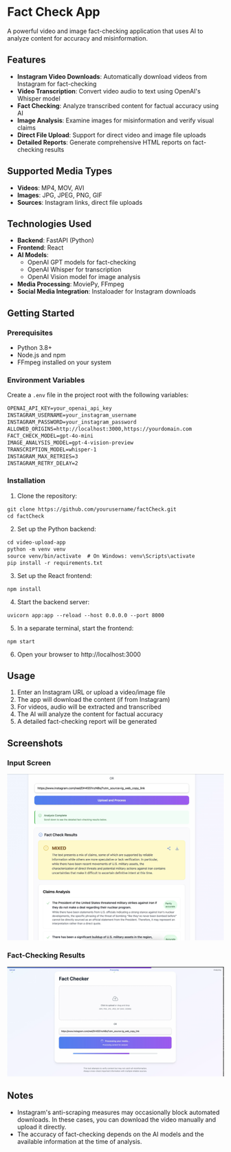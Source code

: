 # Fact Check App

A powerful video and image fact-checking application that uses AI to analyze content for accuracy and misinformation.

## Features

- **Instagram Video Downloads**: Automatically download videos from Instagram for fact-checking
- **Video Transcription**: Convert video audio to text using OpenAI's Whisper model
- **Fact Checking**: Analyze transcribed content for factual accuracy using AI
- **Image Analysis**: Examine images for misinformation and verify visual claims
- **Direct File Upload**: Support for direct video and image file uploads
- **Detailed Reports**: Generate comprehensive HTML reports on fact-checking results

## Supported Media Types

- **Videos**: MP4, MOV, AVI
- **Images**: JPG, JPEG, PNG, GIF
- **Sources**: Instagram links, direct file uploads

## Technologies Used

- **Backend**: FastAPI (Python)
- **Frontend**: React
- **AI Models**:
  - OpenAI GPT models for fact-checking
  - OpenAI Whisper for transcription
  - OpenAI Vision model for image analysis
- **Media Processing**: MoviePy, FFmpeg
- **Social Media Integration**: Instaloader for Instagram downloads

## Getting Started

### Prerequisites

- Python 3.8+
- Node.js and npm
- FFmpeg installed on your system

### Environment Variables

Create a `.env` file in the project root with the following variables:

```
OPENAI_API_KEY=your_openai_api_key
INSTAGRAM_USERNAME=your_instagram_username
INSTAGRAM_PASSWORD=your_instagram_password
ALLOWED_ORIGINS=http://localhost:3000,https://yourdomain.com
FACT_CHECK_MODEL=gpt-4o-mini
IMAGE_ANALYSIS_MODEL=gpt-4-vision-preview
TRANSCRIPTION_MODEL=whisper-1
INSTAGRAM_MAX_RETRIES=3
INSTAGRAM_RETRY_DELAY=2
```

### Installation

1. Clone the repository:
```
git clone https://github.com/yourusername/factCheck.git
cd factCheck
```

2. Set up the Python backend:
```
cd video-upload-app
python -m venv venv
source venv/bin/activate  # On Windows: venv\Scripts\activate
pip install -r requirements.txt
```

3. Set up the React frontend:
```
npm install
```

4. Start the backend server:
```
uvicorn app:app --reload --host 0.0.0.0 --port 8000
```

5. In a separate terminal, start the frontend:
```
npm start
```

6. Open your browser to http://localhost:3000

## Usage

1. Enter an Instagram URL or upload a video/image file
2. The app will download the content (if from Instagram)
3. For videos, audio will be extracted and transcribed
4. The AI will analyze the content for factual accuracy
5. A detailed fact-checking report will be generated

## Screenshots

### Input Screen
![Upload Interface](./screenshots/1.png)

### Fact-Checking Results
![Fact Check Results](./screenshots/2.png)

## Notes

- Instagram's anti-scraping measures may occasionally block automated downloads. In these cases, you can download the video manually and upload it directly.
- The accuracy of fact-checking depends on the AI models and the available information at the time of analysis.
